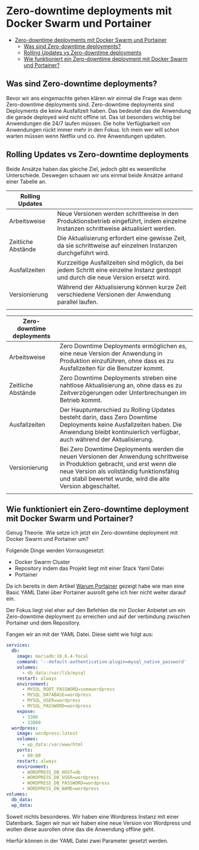 # Zero-downtime deployments mit Docker Swarm und Portainer

- [Zero-downtime deployments mit Docker Swarm und Portainer](#zero-downtime-deployments-mit-docker-swarm-und-portainer)
  - [Was sind Zero-downtime deployments?](#was-sind-zero-downtime-deployments)
  - [Rolling Updates vs Zero-downtime deployments](#rolling-updates-vs-zero-downtime-deployments)
  - [Wie funktioniert ein Zero-downtime deployment mit Docker Swarm und Portainer?](#wie-funktioniert-ein-zero-downtime-deployment-mit-docker-swarm-und-portainer)




## Was sind Zero-downtime deployments?

Bevor wir ans eingemachte gehen klären wir einmal die Frage was denn Zero-downtime deployments sind. Zero-downtime deployments sind Deployments die keine Ausfallzeit haben. Das bedeutet das die Anwendung die gerade deployed wird nicht offline ist. Das ist besonders wichtig bei Anwendungen die 24/7 laufen müssen.
Die hohe Verfügbarkeit von Anwendungen rückt immer mehr in den Fokus.
Ich mein wer will schon warten müssen wenn Netflix und co. ihre Anwendungen updaten.

 


## Rolling Updates vs Zero-downtime deployments

Beide Ansätze haben das gleiche Ziel, jedoch gibt es wesentliche Unterschiede.
Deswegen schauen wir uns einmal beide Ansätze anhand einer Tabelle an.

| Rolling Updates    |                                                                                                                                      |
| ------------------ | ------------------------------------------------------------------------------------------------------------------------------------ |
| Arbeitsweise       | Neue Versionen werden schrittweise in den Produktionsbetrieb eingeführt, indem einzelne Instanzen schrittweise aktualisiert werden.  |
| Zeitliche Abstände | Die Aktualisierung erfordert eine gewisse Zeit, da sie schrittweise auf einzelnen Instanzen durchgeführt wird.                       |
| Ausfallzeiten      | Kurzzeitige Ausfallzeiten sind möglich, da bei jedem Schritt eine einzelne Instanz gestoppt und durch die neue Version ersetzt wird. |
| Versionierung      | Während der Aktualisierung können kurze Zeit verschiedene Versionen der Anwendung parallel laufen.                                   |
|                    |                                                                                                                                      |



| Zero-downtime deployments |                                                                                                                                                                                                                                          |
| ------------------------- | ---------------------------------------------------------------------------------------------------------------------------------------------------------------------------------------------------------------------------------------- |
| Arbeitsweise              | Zero Downtime Deployments ermöglichen es, eine neue Version der Anwendung in Produktion einzuführen, ohne dass es zu Ausfallzeiten für die Benutzer kommt.                                                                               |
| Zeitliche Abstände        | Zero Downtime Deployments streben eine nahtlose Aktualisierung an, ohne dass es zu Zeitverzögerungen oder Unterbrechungen im Betrieb kommt.                                                                                              |
| Ausfallzeiten             | Der Hauptunterschied zu Rolling Updates besteht darin, dass Zero Downtime Deployments keine Ausfallzeiten haben. Die Anwendung bleibt kontinuierlich verfügbar, auch während der Aktualisierung.                                         |
| Versionierung             | Bei Zero Downtime Deployments werden die neuen Versionen der Anwendung schrittweise in Produktion gebracht, und erst wenn die neue Version als vollständig funktionsfähig und stabil bewertet wurde, wird die alte Version abgeschaltet. |
|                           |                                                                                                                                                                                                                                          |




## Wie funktioniert ein Zero-downtime deployment mit Docker Swarm und Portainer?

Genug Theorie. Wie setze ich jetzt ein Zero-downtime deployment mit Docker Swarm und Portainer um?

Folgende Dinge werden Vorrausgesetzt:

- Docker Swarm Cluster
- Repository indem das Projekt liegt mit einer Stack Yaml Datei
- Portainer

Da ich bereits in dem Artikel [Warum Portainer](https://www.ayedo.de/posts/warum-man-portainer-portainer-ansteller-der-konsole-nutzen-sollte/) gezeigt habe wie man eine Basic YAML Datei über Portainer ausrollt gehe ich hier nicht weiter darauf ein.

Der Fokus liegt viel eher auf den Befehlen die mir Docker Anbietet um ein Zero-downtime deployment zu erreichen und auf der verbindung zwischen Portainer und dem Repository.

Fangen wir an mit der YAML Datei. Diese sieht wie folgt aus:

```yaml
services:
  db:
    image: mariadb:10.6.4-focal
    command: '--default-authentication-plugin=mysql_native_password'
    volumes:
      - db_data:/var/lib/mysql
    restart: always
    environment:
      - MYSQL_ROOT_PASSWORD=somewordpress
      - MYSQL_DATABASE=wordpress
      - MYSQL_USER=wordpress
      - MYSQL_PASSWORD=wordpress
    expose:
      - 3306
      - 33060
  wordpress:
    image: wordpress:latest
    volumes:
      - wp_data:/var/www/html
    ports:
      - 80:80
    restart: always
    environment:
      - WORDPRESS_DB_HOST=db
      - WORDPRESS_DB_USER=wordpress
      - WORDPRESS_DB_PASSWORD=wordpress
      - WORDPRESS_DB_NAME=wordpress
volumes:
  db_data:
  wp_data:
```

Soweit nichts besonderes. Wir haben eine Wordpress Instanz mit einer Datenbank.
Sagen wir nun wir haben eine neue Version von Wordpress und wollen diese ausrollen ohne das die Anwendung offline geht.

Hierfür können in der YAML Datei zwei Parameter gesetzt werden.

```yaml



